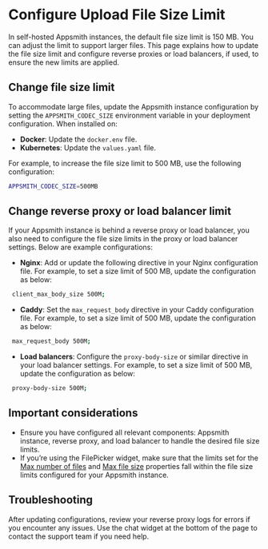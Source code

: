 # Configure Upload File Size Limit

In self-hosted Appsmith instances, the default file size limit is 150 MB. You can adjust the limit to support larger files. This page explains how to update the file size limit and configure reverse proxies or load balancers, if used, to ensure the new limits are applied.

## Change file size limit

To accommodate large files, update the Appsmith instance configuration by setting the `APPSMITH_CODEC_SIZE` environment variable in your deployment configuration. When installed on:

- **Docker**: Update the `docker.env` file.
- **Kubernetes**: Update the `values.yaml` file.

For example, to increase the file size limit to 500 MB, use the following configuration:

```bash
APPSMITH_CODEC_SIZE=500MB
```

## Change reverse proxy or load balancer limit

If your Appsmith instance is behind a reverse proxy or load balancer, you also need to configure the file size limits in the proxy or load balancer settings. Below are example configurations:

* **Nginx**: Add or update the following directive in your Nginx configuration file. For example, to set a size limit of 500 MB, update the configuration as below:

 ```bash
  client_max_body_size 500M;
 ```

* **Caddy**: Set the `max_request_body` directive in your Caddy configuration file. For example, to set a size limit of 500 MB, update the configuration as below:

 ```bash
  max_request_body 500M;
 ```

* **Load balancers**: Configure the `proxy-body-size` or similar directive in your load balancer settings. For example, to set a size limit of 500 MB, update the configuration as below:

 ```bash
  proxy-body-size 500M;
 ```

## Important considerations

- Ensure you have configured all relevant components: Appsmith instance, reverse proxy, and load balancer to handle the desired file size limits. 
- If you’re using the FilePicker widget, make sure that the limits set for the [Max number of files](/reference/widgets/filepicker#max-no-of-filesnumber) and [Max file size](/reference/widgets/filepicker#max-file-sizenumber) properties fall within the file size limits configured for your Appsmith instance.

## Troubleshooting

After updating configurations, review your reverse proxy logs for errors if you encounter any issues. Use the chat widget at the bottom of the page to contact the support team if you need help.